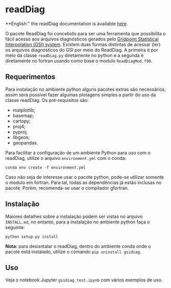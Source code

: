 # readDiag

**English:" the readDiag documentation is available [here](https://gad-dimnt-cptec.github.io/readDiag/).

O pacote ReadDiag foi concebido para ser uma ferramenta que possibilita o fácil acesso aos arquivos diagnósticos gerados pelo [Gridpoint Statistical Interpolation (GSI) system](https://github.com/NOAA-EMC/GSI). Existem duas formas distintas de acessar (ler) os arquivos diagnósticos do GSI por meio do ReadDiag. A primeira é por meio da classe `readDiag.py` diretamente no python e a segunda é diretamente no fortran usando como base o modulo `ReadDiagMod.f90`.

## Requerimentos

Para instalação no ambiente python alguns pacotes extras são necessários, assim será possível fazer algumas plotagens simples a partir do uso da classe readDiag. Os pré-requisitos são:

* matplotlib;
* basemap;
* cartopy;
* proj4;
* pyproj;
* libgeos;
* geopandas.

Para facilitar a configuração de um ambiente Python para uso com o readDiag, utilize o arquivo `environment.yml` com o conda:

```
conda env create -f environment.yml
```

Caso não seja de interesse usar o pacote python, pode-se utilizar somente o modulo em fortran. Para tal, todas as dependências já estão inclusas no pacote. Porém, recomenda-se usar o compilador gfortran.

## Instalação

Maiores detalhes sobre a instalação podem ser vistas no arquivo `INSTALL.md`, no entanto, para a instalação no ambiente python faça o seguinte:

```
python setup.py install
```

**Nota:** para desisntalar o readDiag, dentro do ambiente conda onde o pacote está instalado, utilize o comando `pip uninstall gsidiag`.

## Uso

Veja o notebook Jupyter `gsidiag_test.ipynb` com vários exemplos de uso.
